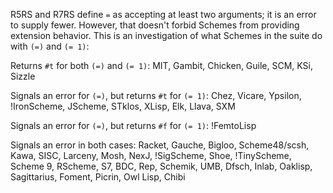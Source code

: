 R5RS and R7RS define `=` as accepting at least two arguments; it is an error to supply fewer.  However, that doesn't forbid Schemes from providing extension behavior.  This is an investigation of what Schemes in the suite do with `(=)` and `(= 1)`:

Returns `#t` for both `(=)` and `(= 1)`:  MIT, Gambit, Chicken, Guile, SCM, KSi, Sizzle

Signals an error for `(=)`, but returns `#t` for `(= 1)`:  Chez, Vicare, Ypsilon, !IronScheme, JScheme, STklos, XLisp, Elk, Llava, SXM

Signals an error for `(=)`, but returns `#f` for `(= 1)`:  !FemtoLisp

Signals an error in both cases:  Racket, Gauche, Bigloo, Scheme48/scsh, Kawa, SISC, Larceny, Mosh, NexJ, !SigScheme, Shoe, !TinyScheme, Scheme 9, RScheme, S7, BDC, Rep, Schemik, UMB, Dfsch, Inlab, Oaklisp, Sagittarius, Foment, Picrin, Owl Lisp, Chibi